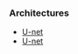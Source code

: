 ### Architectures
* [U-net](https://lmb.informatik.uni-freiburg.de/people/ronneber/u-net/)
* [U-net](https://chatbotslife.com/small-u-net-for-vehicle-detection-9eec216f9fd6)
